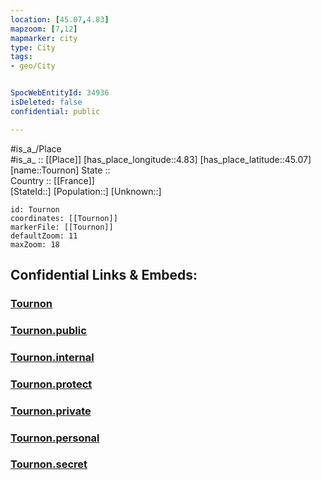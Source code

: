```yaml
---
location: [45.07,4.83] 
mapzoom: [7,12] 
mapmarker: city 
type: City
tags:
- geo/City


SpocWebEntityId: 34936
isDeleted: false
confidential: public

---
```

#is_a_/Place  
#is_a_ :: [[Place]] 
[has_place_longitude::4.83] 
[has_place_latitude::45.07] 
[name::Tournon] 
State ::  
Country :: [[France]]  
[StateId::] 
[Population::] 
[Unknown::] 


```leaflet
id: Tournon
coordinates: [[Tournon]] 
markerFile: [[Tournon]] 
defaultZoom: 11 
maxZoom: 18
```


## Confidential Links & Embeds: 

### [Tournon](/_Standards/Earth/Continent/Europe/Europe~West/France/regions~France/Auvergne-Rhône-Alpes/departments~Auvergne-Rhône-Alpes/Ardèche/communes~Ardèche/Tournon-sur-Rhône/cities~Tournon-sur-Rhône/Tournon.md) 

### [Tournon.public](/_public/Earth/Continent/Europe/Europe~West/France/regions~France/Auvergne-Rhône-Alpes/departments~Auvergne-Rhône-Alpes/Ardèche/communes~Ardèche/Tournon-sur-Rhône/cities~Tournon-sur-Rhône/Tournon.public.md) 

### [Tournon.internal](/_internal/Earth/Continent/Europe/Europe~West/France/regions~France/Auvergne-Rhône-Alpes/departments~Auvergne-Rhône-Alpes/Ardèche/communes~Ardèche/Tournon-sur-Rhône/cities~Tournon-sur-Rhône/Tournon.internal.md) 

### [Tournon.protect](/_protect/Earth/Continent/Europe/Europe~West/France/regions~France/Auvergne-Rhône-Alpes/departments~Auvergne-Rhône-Alpes/Ardèche/communes~Ardèche/Tournon-sur-Rhône/cities~Tournon-sur-Rhône/Tournon.protect.md) 

### [Tournon.private](/_private/Earth/Continent/Europe/Europe~West/France/regions~France/Auvergne-Rhône-Alpes/departments~Auvergne-Rhône-Alpes/Ardèche/communes~Ardèche/Tournon-sur-Rhône/cities~Tournon-sur-Rhône/Tournon.private.md) 

### [Tournon.personal](/_personal/Earth/Continent/Europe/Europe~West/France/regions~France/Auvergne-Rhône-Alpes/departments~Auvergne-Rhône-Alpes/Ardèche/communes~Ardèche/Tournon-sur-Rhône/cities~Tournon-sur-Rhône/Tournon.personal.md) 

### [Tournon.secret](/_secret/Earth/Continent/Europe/Europe~West/France/regions~France/Auvergne-Rhône-Alpes/departments~Auvergne-Rhône-Alpes/Ardèche/communes~Ardèche/Tournon-sur-Rhône/cities~Tournon-sur-Rhône/Tournon.secret.md)

